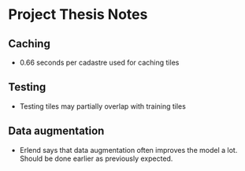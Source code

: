 # Project Thesis Notes

## Caching

* 0.66 seconds per cadastre used for caching tiles

## Testing

* Testing tiles may partially overlap with training tiles

## Data augmentation

* Erlend says that data augmentation often improves the model a lot. Should be done earlier as previously expected.
